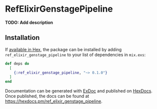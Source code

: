 # RefElixirGenstagePipeline

**TODO: Add description**

## Installation

If [available in Hex](https://hex.pm/docs/publish), the package can be installed
by adding `ref_elixir_genstage_pipeline` to your list of dependencies in `mix.exs`:

```elixir
def deps do
  [
    {:ref_elixir_genstage_pipeline, "~> 0.1.0"}
  ]
end
```

Documentation can be generated with [ExDoc](https://github.com/elixir-lang/ex_doc)
and published on [HexDocs](https://hexdocs.pm). Once published, the docs can
be found at <https://hexdocs.pm/ref_elixir_genstage_pipeline>.

